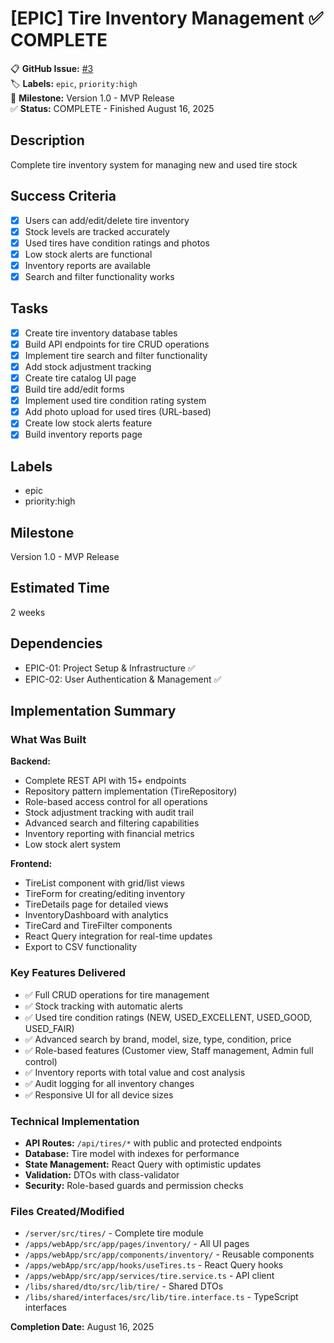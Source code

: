# [EPIC] Tire Inventory Management ✅ COMPLETE

📋 **GitHub Issue:** [#3](https://github.com/vishaltoora/GT-Automotives-App/issues/3)  
🏷️ **Labels:** `epic`, `priority:high`  
📅 **Milestone:** Version 1.0 - MVP Release  
✅ **Status:** COMPLETE - Finished August 16, 2025  

## Description
Complete tire inventory system for managing new and used tire stock

## Success Criteria
- [x] Users can add/edit/delete tire inventory
- [x] Stock levels are tracked accurately
- [x] Used tires have condition ratings and photos
- [x] Low stock alerts are functional
- [x] Inventory reports are available
- [x] Search and filter functionality works

## Tasks
- [x] Create tire inventory database tables
- [x] Build API endpoints for tire CRUD operations
- [x] Implement tire search and filter functionality
- [x] Add stock adjustment tracking
- [x] Create tire catalog UI page
- [x] Build tire add/edit forms
- [x] Implement used tire condition rating system
- [x] Add photo upload for used tires (URL-based)
- [x] Create low stock alerts feature
- [x] Build inventory reports page

## Labels
- epic
- priority:high

## Milestone
Version 1.0 - MVP Release

## Estimated Time
2 weeks

## Dependencies
- EPIC-01: Project Setup & Infrastructure ✅
- EPIC-02: User Authentication & Management ✅

## Implementation Summary

### What Was Built
**Backend:**
- Complete REST API with 15+ endpoints
- Repository pattern implementation (TireRepository)
- Role-based access control for all operations
- Stock adjustment tracking with audit trail
- Advanced search and filtering capabilities
- Inventory reporting with financial metrics
- Low stock alert system

**Frontend:**
- TireList component with grid/list views
- TireForm for creating/editing inventory
- TireDetails page for detailed views
- InventoryDashboard with analytics
- TireCard and TireFilter components
- React Query integration for real-time updates
- Export to CSV functionality

### Key Features Delivered
- ✅ Full CRUD operations for tire management
- ✅ Stock tracking with automatic alerts
- ✅ Used tire condition ratings (NEW, USED_EXCELLENT, USED_GOOD, USED_FAIR)
- ✅ Advanced search by brand, model, size, type, condition, price
- ✅ Role-based features (Customer view, Staff management, Admin full control)
- ✅ Inventory reports with total value and cost analysis
- ✅ Audit logging for all inventory changes
- ✅ Responsive UI for all device sizes

### Technical Implementation
- **API Routes:** `/api/tires/*` with public and protected endpoints
- **Database:** Tire model with indexes for performance
- **State Management:** React Query with optimistic updates
- **Validation:** DTOs with class-validator
- **Security:** Role-based guards and permission checks

### Files Created/Modified
- `/server/src/tires/` - Complete tire module
- `/apps/webApp/src/app/pages/inventory/` - All UI pages
- `/apps/webApp/src/app/components/inventory/` - Reusable components
- `/apps/webApp/src/app/hooks/useTires.ts` - React Query hooks
- `/apps/webApp/src/app/services/tire.service.ts` - API client
- `/libs/shared/dto/src/lib/tire/` - Shared DTOs
- `/libs/shared/interfaces/src/lib/tire.interface.ts` - TypeScript interfaces

**Completion Date:** August 16, 2025